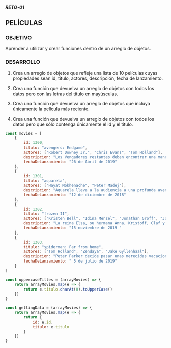 ##### RETO-01
## PELÍCULAS

### OBJETIVO
Aprender a utilizar y crear funciones dentro de un arreglo de objetos. 

### DESARROLLO
1. Crea un arreglo de objetos que refleje una lista de 10 películas cuyas propiedades sean id, título, actores, descripción, fecha de lanzamiento. 

2. Crea una función que devuelva un arreglo de objetos con todos los datos pero con las letras del título en mayúsculas.

3. Crea una función que devuelva un arreglo de objetos que incluya únicamente la película más reciente.

4. Crea una función que devuelva un arreglo de objetos con todos los datos pero que sólo contenga únicamente el id y el título.

```javascript
const movies = [
    {
        id: 1300,
        titulo: "avengers: Endgame",
        actores: ["Robert Downey Jr.", "Chris Evans", "Tom Holland"],
        descripcion: "Los Vengadores restantes deben encontrar una manera de recuperar a sus aliados para un enfrentamiento épico con Thanos, el malvado que diezmó el planeta y el universo.",
        fechaDeLanzamiento: "26 de Abril de 2019"
    },
    {
        id: 1301,
        titulo: "aquarela",
        actores: ["Hayat Mokhenache", "Peter Madej"],
        descripcion: "Aquarela lleva a la audiencia a una profunda aventura cinemática sobre la poderosa y transformadora belleza del agua.",
        fechaDeLanzamiento: "12 de diciembre de 2018"
    },
    {
        id: 1302,
        titulo: "frozen II",
        actores: ["Kristen Bell", "Idina Menzel", "Jonathan Groff", "Josh Gad"],
        descripcion: "La reina Elsa, su hermana Anna, Kristoff, Olaf y Sven se embarcan en un nuevo viaje al interior del bosque para descubrir la verdad sobre un antiguo misterio de su reino.s",
        fechaDeLanzamiento: "15 noviembre de 2019 "
    },
    {
        id: 1303,
        titulo: "spiderman: Far from home",
        actores: ["Tom Holland", "Zendaya", "Jake Gyllenhaal"],
        descripcion: "Peter Parker decide pasar unas merecidas vacaciones en Europa junto a MJ, Ned y el resto de sus amigos. Sin embargo, Peter debe volver a ponerse el traje de Spider-Man cuando Nick Fury le encomienda una nueva misión: frenar el ataque de unas criaturas que están causando el caos en el continente.",
        fechaDeLanzamiento: " 5 de julio de 2019"
    }
]  

const uppercaseTitles = (arrayMovies) => {
    return arrayMovies.map(e => {
        return e.titulo.charAt(0).toUpperCase()
    })
}

const gettingData = (arrayMovies) => {
    return arrayMovies.map(e => {
        return {
            id: e.id,
            titulo: e.titulo
        }
    })
}
```
